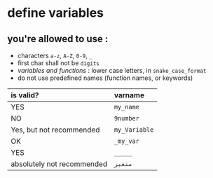 # define variables

## you're allowed to use :

* characters `a-z`, `A-Z`, `0-9`, `_`
* first char shall not be `digits` 
* *variables and functions* : lower case letters, in `snake_case_format`
* do not use predefined names (function names, or keywords)

| is valid? |  varname        |
|:--------- | :---------------| 
|  YES      |  `my_name`      |
|  NO       |  `9number`      |
|  Yes, but not recommended  |  `my_Variable`  |
|  OK         |  `_my_var`               |
|  YES      |  `_____`               |
|  absolutely not recommended         |   `متغیر`|
